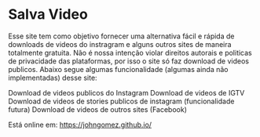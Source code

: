 # Salva Video

Esse site tem como objetivo fornecer uma alternativa fácil e rápida de downloads de videos do instragram e alguns outros sites de maneira totalmente gratuita. Não é nossa intenção violar direitos autorais e politicas de privacidade das plataformas, por isso o site só faz download de videos publicos. Abaixo segue algumas funcionalidade (algumas ainda não implementadas) desse site:

Download de videos publicos do Instagram
Download de videos de IGTV
Download de videos de stories publicos de instagram (funcionalidade futura)
Download de videos de outros sites (Facebook)


Está online em:
https://johngomez.github.io/
